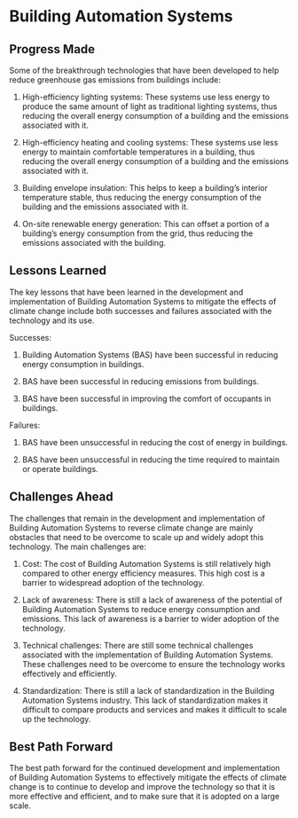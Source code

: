 # Building Automation Systems

## Progress Made

Some of the breakthrough technologies that have been developed to help reduce greenhouse gas emissions from buildings include:

1. High-efficiency lighting systems: These systems use less energy to produce the same amount of light as traditional lighting systems, thus reducing the overall energy consumption of a building and the emissions associated with it.

2. High-efficiency heating and cooling systems: These systems use less energy to maintain comfortable temperatures in a building, thus reducing the overall energy consumption of a building and the emissions associated with it.

3. Building envelope insulation: This helps to keep a building’s interior temperature stable, thus reducing the energy consumption of the building and the emissions associated with it.

4. On-site renewable energy generation: This can offset a portion of a building’s energy consumption from the grid, thus reducing the emissions associated with the building.

## Lessons Learned

The key lessons that have been learned in the development and implementation of Building Automation Systems to mitigate the effects of climate change include both successes and failures associated with the technology and its use.

Successes:

1. Building Automation Systems (BAS) have been successful in reducing energy consumption in buildings.

2. BAS have been successful in reducing emissions from buildings.

3. BAS have been successful in improving the comfort of occupants in buildings.

Failures:

1. BAS have been unsuccessful in reducing the cost of energy in buildings.

2. BAS have been unsuccessful in reducing the time required to maintain or operate buildings.

## Challenges Ahead

The challenges that remain in the development and implementation of Building Automation Systems to reverse climate change are mainly obstacles that need to be overcome to scale up and widely adopt this technology. The main challenges are:

1. Cost: The cost of Building Automation Systems is still relatively high compared to other energy efficiency measures. This high cost is a barrier to widespread adoption of the technology.

2. Lack of awareness: There is still a lack of awareness of the potential of Building Automation Systems to reduce energy consumption and emissions. This lack of awareness is a barrier to wider adoption of the technology.

3. Technical challenges: There are still some technical challenges associated with the implementation of Building Automation Systems. These challenges need to be overcome to ensure the technology works effectively and efficiently.

4. Standardization: There is still a lack of standardization in the Building Automation Systems industry. This lack of standardization makes it difficult to compare products and services and makes it difficult to scale up the technology.

## Best Path Forward

The best path forward for the continued development and implementation of Building Automation Systems to effectively mitigate the effects of climate change is to continue to develop and improve the technology so that it is more effective and efficient, and to make sure that it is adopted on a large scale.
